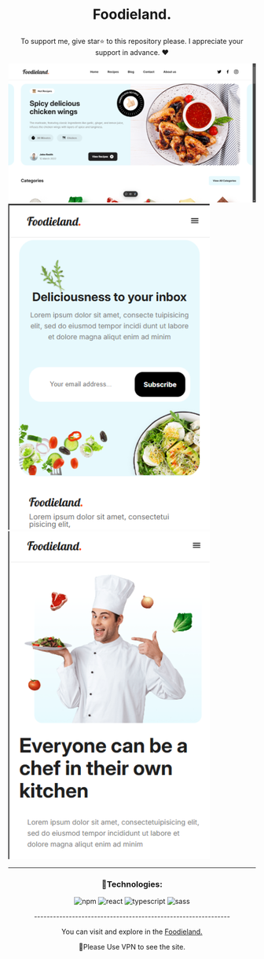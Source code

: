 

# <p align="center" color="#eb5e28">Foodieland.</p>

<p align="center">To support me, give star⭐ to this repository please.
I appreciate your support in advance. ❤</p>

<img src="public/readme.png"/>
<section width="100%" display="flex" align="start" gap="2rem">
  <img src="public/Screenshot (206).png" width="410"/>
  <img src="public/Screenshot (207).png" width="410"/>
</section>

<hr/>

### <p align="center">🔧Technologies:</p>
<div align="center" >
  
![npm](https://img.shields.io/badge/npm-c8f5ff?style=for-the-badge&logo=npm&logoColor=303030)
![react](https://img.shields.io/badge/react-c8f5ff?style=for-the-badge&logo=react&logoColor=303030)
![typescript](https://img.shields.io/badge/typescript-c8f5ff?style=for-the-badge&logo=typescript&logoColor=303030)
![sass](https://img.shields.io/badge/sass-c8f5ff?style=for-the-badge&logo=sass&logoColor=303030)
  
</div>

<p align="center">--------------------------------------------------------------</p>
  
<p align="center">You can visit and explore in the <a href="https://foodieland-sass-project.vercel.app/" target="_blank">Foodieland.</a></p>
<p align="center">📌Please Use VPN to see the site.</p>
